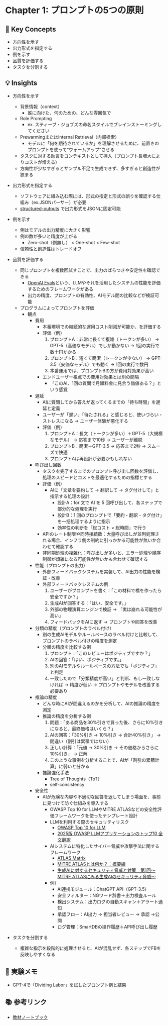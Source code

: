 # Chapter 1: プロンプトの5つの原則

## 🔑 Key Concepts
- 方向性を示す
- 出力形式を指定する
- 例を示す
- 品質を評価する
- タスクを分割する

## 💡 Insights
- 方向性を示す
    - 背景情報（context）
        - 誰に向けた、何のための、どんな雰囲気で
    - Role Prompting
        - ex. スティーブ・ジョブズの命名スタイルでブレインストーミングしてください
    - PrewarmingまたはInternal Retrieval（内部検索）
        - モデルに「何を期待されているか」を理解させるために、前置きのプロンプトを使って“ウォームアップ”させる
    - タスクに対する助言をコンテキストとして挿入（プロンプト長増大によりコストが増える）
    - 方向性が少なすぎるとサンプル不足で生成できず、多すぎると創造性が狭まる
- 出力形式を指定する
    - ソフトウェアに組み込む際には、形式の指定と形式の誤りを確認する仕組み（ex.JSONパーサー）が必要
     - [structured-outputs](https://platform.openai.com/docs/guides/structured-outputs) で出力形式をJSONに固定可能
- 例を示す
    - 例はモデルの出力精度に大きく影響
    - 例の数が多いと精度が上がる
        - Zero-shot（例無し） < One-shot < Few-shot
    - 信頼性と創造性はトレードオフ
- 品質を評価する
    - 同じプロンプトを複数回試すことで、出力のばらつきや安定性を確認できる
        - [OpenAI Evals](https://github.com/openai/evals)という、LLMやそれを活用したシステムの性能を評価するためのフレームワークがある
        - 出力の精度、プロンプトの有効性、AIモデル間の比較などが検証可能
    - プログラムによってプロンプトを評価
        - 観点
            - 費用
                - 本番環境での継続的な運用コスト削減が可能か、を評価する
                - 評価（例）
                    1. プロンプトA：非常に長くて複雑（トークンが多い） → GPT-5（高価なモデル）でしか動かない → 1回の実行で数十円かかる
                    2. プロンプトB：短くて簡潔（トークンが少ない） → GPT-3.5（安価なモデル）でも動く → 1回の実行で数円
                    3. 本番運用では、プロンプトBの方が費用対効果が高い
                - エンドユーザー視点での費用対効果とは別の間隔
                    - 「このAI、1回の質問で月額料金に見合う価値ある？」という感覚
            - 遅延
                - AIに質問してから答えが返ってくるまでの「待ち時間」を遅延と定義
                - ユーザーが「遅い」「待たされる」と感じると、使いづらい・ストレスになる → ユーザー体験が悪化する
                - 評価（例）
                    1. プロンプトA：長文（トークンが多い）＋GPT-5（大規模なモデル） → 応答まで10秒 → ユーザーが離脱
                    2. プロンプトB：簡潔＋GPT-3.5 → 応答まで2秒 → スムーズで快適
                    3. プロンプトAは再設計が必要かもしれない
            - 呼び出し回数
                - タスクを完了するまでのプロンプト呼び出し回数を評価し、処理のスピードとコストを最適化するための指標とする
                - 評価（例）
                    - AIに「文章を要約して → 翻訳して → タグ付けして」と指示する処理の設計
                        - 設計A：for 文で AI を 5 回呼び出して、各ステップで部分的な処理を実行
                        - 設計B：1 回のプロンプトで「要約・翻訳・タグ付け」を一括処理するように指示
                        - 効率性の判断を「総コスト × 総時間」で行う
                - APIのレート制限や同時接続数：大量呼び出しが並列処理される場合、インフラ側の制約に引っかかる可能性が無いか合わせて確認する
                - 非同期処理の複雑化：呼び出しが多いと、エラー処理や順序制御が煩雑になる可能性が無いかも合わせて確認する
            - 性能（プロンプトの出力）
                - 外部フィードバックシステムを実装して、AI出力の性能を検証・改善
                - 外部フィードバックシステムの例
                    1. ユーザーがプロンプトを書く：「この材料で橋を作ったら安全ですか？」
                    2. 生成AIが回答する：「はい、安全です。」
                    3. 外部の物理演算エンジンで検証 → 「実は崩れる可能性が高い」
                    4. フィードバックをAIに返す → プロンプトや回答を改善
            - 分類の精度（プロンプトのラベル付け）
                - 別の生成AIモデルやルールベースのラベル付けと比較して、プロンプトのラベル付けの精度を測定
                - 分類の精度を比較する例
                    1. プロンプト：「このレビューはポジティブですか？」
                    2. AIの回答：「はい、ポジティブです。」
                    3. 別のAIモデルやルールベースの方法でも「ポジティブ」と判定
                    4. 一致したので「分類精度が高い」と判断、もし一致しなければ → 精度が低い → プロンプトやモデルを改善する必要あり
            - 推論の精度
                - どんな時にAIが間違えるのかを分析して、AIの推論の精度を測定
                - 推論の精度を分析する例
                    1. 問題：「ある商品を30%引きで買った後、さらに10%引きになると、最終価格はいくら？」
                    2. AIの回答：「30%引き → 10%引き → 合計40%引き」 →  間違い（割引は累積ではない）
                    3. 正しい計算：「元値 → 30%引き → その価格からさらに10%引き」 →  正解
                    4. このような事例を分析することで、AIが「割引の累積計算」に弱いと分かる
                - 推論強化手法
                    - Tree of Thoughts（ToT）
                    - self-consistency
            - 安全性
                - AIが危険な内容や不適切な回答を返してしまう場面を、事前に見つけて防ぐ仕組みを導入する
                    - OWASP Top 10 for LLMやMITRE ATLASなどの安全性評価フレームワークを使ったテンプレート設計
                    - LLMを利用する際のセキュリティリスク
                        - [OWASP Top 10 for LLM](https://genai.owasp.org/llm-top-10/) 
                        - [2025版 OWASP LLMアプリケーションのトップ10 全文翻訳](https://qiita.com/akiraokusawa/items/dcadb724e067233db569)
                    - AIシステムに特化したサイバー脅威や攻撃手法に関するフレームワーク
                        - [ATLAS Matrix](https://atlas.mitre.org/matrices/ATLAS)
                        - [MITRE ATLASとは何か？：概要編](https://www.trendmicro.com/ja_jp/jp-security/25/b/expertview-20250228-01.html)
                        - [生成AIに対するセキュリティ脅威と対策　第1回～MITRE ATLASにみる生成AIのセキュリティ脅威～](https://www.intellilink.co.jp/column/security/2025/082100.aspx)
                    - 例）
                        - AI連携モジュール：ChatGPT API（GPT-3.5）
                        - 安全フィルター：NGワード辞書＋出力検査ルール
                        - 検出システム：出力ログの自動スキャン＋アラート通知
                        - 承認フロー：AI出力 → 担当者レビュー → 承認 →公開
                        - ログ管理：SmartDBの操作履歴＋API呼び出し履歴

- タスクを分割する
    - 複雑な指示を段階的に処理させると、AIが混乱せず、各ステップでFBを反映しやすくなる

## 🧪 実験メモ
- GPT-4で「Dividing Labor」を試したプロンプト例と結果

## 📚 参考リンク
- [教材ノートブック](https://github.com/BrightPool/prompt-engineering-for-generative-ai-examples/tree/main/content)

